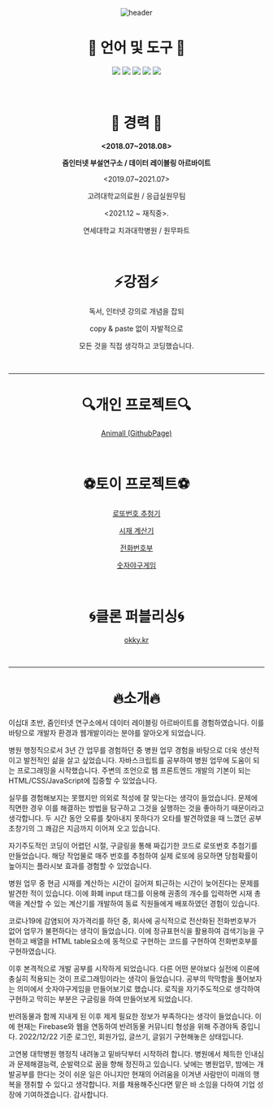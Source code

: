 <div align="center">
  
![header](https://capsule-render.vercel.app/api?type=waving&color=auto&height=300&section=header&text=JonghyeonYANG&fontSize=90)
  

# 📌 언어 및 도구 📌
<img src="https://img.shields.io/badge/HTML5-E34F26?style=flat&logo=HTML5&logoColor=white"/> <img src="https://img.shields.io/badge/CSS3-1572B6?style=flat&logo=CSS3&logoColor=white"/> <img src="https://img.shields.io/badge/JavaScript-F7DF1E?style=flat&logo=JavaScript&logoColor=white"/> <img src="https://img.shields.io/badge/Vue.js-4FC08D?style=flat&logo=Vue.js&logoColor=white"/> <img src="https://img.shields.io/badge/Firebase-FFCA28?style=flat&logo=Firebase&logoColor=white"/>
  
</br>

# 🍉 경력 🍉
**<2018.07~2018.08>**

**줌인터넷 부설연구소 / 데이터 레이블링 아르바이트**
  
  
<2019.07~2021.07>
  
고려대학교의료원 / 응급실원무팀  
  
  
<2021.12 ~ 재직중>.
  
연세대학교 치과대학병원 / 원무파트  

</br>
  
# ⚡강점⚡
독서, 인터넷 강의로 개념을 잡되
  
copy & paste 없이 자발적으로
  
모든 것을 직접 생각하고 코딩했습니다.
  
</br>

------------
  
# 🔍개인 프로젝트🔍
  
<a href="https://facitea.github.io/index.html">Animall (GithubPage)</a>

</br>
  
# ⚽토이 프로젝트⚽
<a href="https://github.com/facitea/lotto">로또번호 추첨기</a>
  
<a href="https://github.com/facitea/petty_cash">시재 계산기</a>
  
<a href="https://github.com/facitea/severance_numberbook">전화번호부</a>
  
<a href="https://github.com/facitea/NumberBaseball">숫자야구게임</a>

</br>

# 🌀클론 퍼블리싱🌀
<a href="https://github.com/facitea/okkyClone">okky.kr</a>

</br>

------------

# 🔥소개🔥
</div>
  

<div>
  
이십대 초반, 줌인터넷 연구소에서 데이터 레이블링 아르바이트를 경험하였습니다. 이를 바탕으로 개발자 환경과 웹개발이라는 분야를 알아오게 되었습니다.
  
병원 행정직으로서 3년 간 업무를 경험하던 중 병원 업무 경험을 바탕으로 더욱 생산적이고 발전적인 삶을 살고 싶었습니다. 자바스크립트를 공부하여 병원 업무에 도움이 되는 프로그래밍을 시작했습니다. 주변의 조언으로 웹 프론트엔드 개발의 기본이 되는 HTML/CSS/JavaScript에 집중할 수 있었습니다.

실무를 경험해보지는 못했지만 의외로 적성에 잘 맞는다는 생각이 들었습니다. 문제에 직면한 경우 이를 해결하는 방법을 탐구하고 그것을 실행하는 것을 좋아하기 때문이라고 생각합니다. 두 시간 동안 오류를 찾아내지 못하다가 오타를 발견하였을 때 느꼈던 공부 초창기의 그 쾌감은 지금까지 이어져 오고 있습니다.

자기주도적인 코딩이 어렵던 시절, 구글링을 통해 짜깁기한 코드로 로또번호 추첨기를 만들었습니다. 해당 작업물로 매주 번호를 추첨하여 실제 로또에 응모하면 당첨확률이 높아지는 플라시보 효과를 경험할 수 있었습니다.

병원 업무 중 현금 시재를 계산하는 시간이 길어져 퇴근하는 시간이 늦어진다는 문제를 발견한 적이 있습니다. 이에 화폐 input 태그를 이용해 권종의 개수를 입력하면 시재 총액을 계산할 수 있는 계산기를 개발하여 동료 직원들에게 배포하였던 경험이 있습니다.

코로나19에 감염되어 자가격리를 하던 중, 회사에 공식적으로 전산화된 전화번호부가 없어 업무가 불편하다는 생각이 들었습니다. 이에 정규표현식을 활용하여 검색기능을 구현하고 배열을 HTML table요소에 동적으로 구현하는 코드를 구현하여 전화번호부를 구현하였습니다.

이후 본격적으로 개발 공부를 시작하게 되었습니다. 다른 어떤 분야보다 실전에 이론에 충실히 적용되는 것이 프로그래밍이라는 생각이 들었습니다. 공부의 막막함을 풀어보자는 의미에서 숫자야구게임을 만들어보기로 했습니다. 로직을 자기주도적으로 생각하여 구현하고 막히는 부분은 구글링을 하여 만들어보게 되었습니다.

반려동물과 함께 지내게 된 이후 제게 필요한 정보가 부족하다는 생각이 들었습니다. 이에 현재는 Firebase와 웹을 연동하여 반려동물 커뮤니티 형성을 위해 주경야독 중입니다. 2022/12/22 기준 로그인, 회원가입, 글쓰기, 글읽기 구현해놓은 상태입니다.

고연봉 대학병원 행정직 내려놓고 밑바닥부터 시작하려 합니다. 병원에서 체득한 인내심과 문제해결능력, 순발력으로 꿈을 향해 정진하고 있습니다. 낮에는 병원업무, 밤에는 개발공부를 한다는 것이 쉬운 일은 아니지만 현재의 어려움을 이겨낸 사람만이 미래의 행복을 쟁취할 수 있다고 생각합니다. 저를 채용해주신다면 맡은 바 소임을 다하여 기업 성장에 기여하겠습니다. 감사합니다.
</div>


